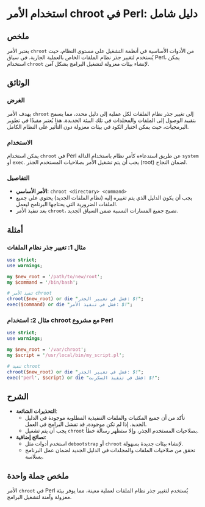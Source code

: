<!--
Meta Description: # استخدام الأمر chroot في Perl: دليل شامل ## ملخص يعتبر الأمر `chroot` من الأدوات الأساسية في أنظمة التشغيل على مستوى النظام، حيث يُستخدم لتغيير جذر ن...
Meta Keywords: chroot, الأمر, perl, الملفات, نظام
-->

# استخدام الأمر chroot في Perl: دليل شامل

## ملخص
يعتبر الأمر `chroot` من الأدوات الأساسية في أنظمة التشغيل على مستوى النظام، حيث يُستخدم لتغيير جذر نظام الملفات الخاص بالعملية الجارية. في سياق Perl، يمكن استخدام `chroot` لإنشاء بيئات معزولة لتشغيل البرامج بشكل آمن.

## الوثائق
### الغرض
يهدف الأمر `chroot` إلى تغيير جذر نظام الملفات لكل عملية إلى دليل محدد، مما يسمح بتقييد الوصول إلى الملفات والمجلدات في تلك البيئة الجديدة. هذا يُعتبر مفيدًا في تطوير البرمجيات، حيث يمكن اختبار الكود في بيئات معزولة دون التأثير على النظام الكامل.

### الاستخدام
يمكن استخدام `chroot` في Perl عن طريق استدعاءه كأمر نظام باستخدام الدالة `system` أو `exec`. يجب أن يتم تشغيل الأمر بصلاحيات المستخدم الجذر (root) لضمان النجاح.

### التفاصيل
- **الأمر الأساسي**: `chroot <directory> <command>`
- يجب أن يكون الدليل الذي يتم تغييره إليه (نظام الملفات الجديد) يحتوي على جميع الملفات الضرورية التي يحتاجها البرنامج ليعمل.
- بعد تنفيذ الأمر `chroot`، تصبح جميع المسارات النسبية ضمن السياق الجديد.

## أمثلة
### مثال 1: تغيير جذر نظام الملفات
```perl
use strict;
use warnings;

my $new_root = '/path/to/new/root';
my $command = '/bin/bash';

# تنفيذ الأمر chroot
chroot($new_root) or die "فشل في تغيير الجذر: $!";
exec($command) or die "فشل في تنفيذ الأمر: $!";
```

### مثال 2: استخدام chroot مع مشروع Perl
```perl
use strict;
use warnings;

my $new_root = '/var/chroot';
my $script = '/usr/local/bin/my_script.pl';

# تنفيذ chroot
chroot($new_root) or die "فشل في تغيير الجذر: $!";
exec('perl', $script) or die "فشل في تنفيذ السكربت: $!";
```

## الشرح
- **التحذيرات الشائعة**: 
  - تأكد من أن جميع المكتبات والملفات التنفيذية المطلوبة موجودة في الدليل الجديد. إذا لم تكن موجودة، قد تفشل البرامج في العمل.
  - يجب أن يتم تشغيل `chroot` بصلاحيات المستخدم الجذر، وإلا ستظهر رسالة خطأ.
- **نصائح إضافية**:
  - استخدم أدوات مثل `debootstrap` أو `chroot` لإنشاء بيئات جديدة بسهولة.
  - تحقق من صلاحيات الملفات والمجلدات في الدليل الجديد لضمان عمل البرنامج بسلاسة.

## ملخص جملة واحدة
الأمر `chroot` في Perl يُستخدم لتغيير جذر نظام الملفات لعملية معينة، مما يوفر بيئة معزولة وآمنة لتشغيل البرامج.